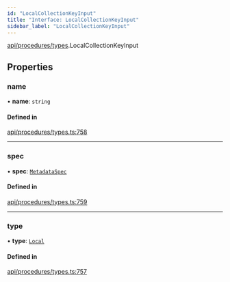 ```yaml
---
id: "LocalCollectionKeyInput"
title: "Interface: LocalCollectionKeyInput"
sidebar_label: "LocalCollectionKeyInput"
---
```


[api/procedures/types](../../../../../modules/API/Procedures/Types/Types.md).LocalCollectionKeyInput

## Properties

### name

• **name**: `string`

#### Defined in

[api/procedures/types.ts:758](https://github.com/PolymeshAssociation/polymesh-sdk/blob/49a0066c3/src/api/procedures/types.ts#L758)

___

### spec

• **spec**: [`MetadataSpec`](../../../Entities/MetadataEntry/Types/MetadataSpec/MetadataSpec.md)

#### Defined in

[api/procedures/types.ts:759](https://github.com/PolymeshAssociation/polymesh-sdk/blob/49a0066c3/src/api/procedures/types.ts#L759)

___

### type

• **type**: [`Local`](../../../../../enums/API/Entities/MetadataEntry/Types/MetadataType/MetadataType.md#local)

#### Defined in

[api/procedures/types.ts:757](https://github.com/PolymeshAssociation/polymesh-sdk/blob/49a0066c3/src/api/procedures/types.ts#L757)
